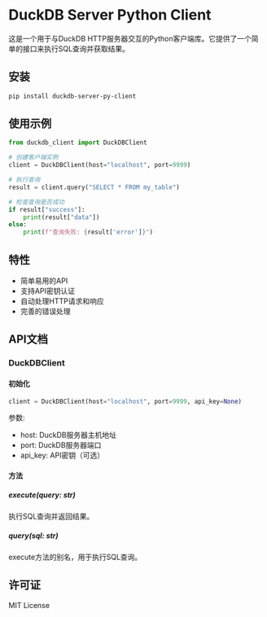 # DuckDB Server Python Client

这是一个用于与DuckDB HTTP服务器交互的Python客户端库。它提供了一个简单的接口来执行SQL查询并获取结果。

## 安装

```bash
pip install duckdb-server-py-client
```

## 使用示例

```python
from duckdb_client import DuckDBClient

# 创建客户端实例
client = DuckDBClient(host="localhost", port=9999)

# 执行查询
result = client.query("SELECT * FROM my_table")

# 检查查询是否成功
if result["success"]:
    print(result["data"])
else:
    print(f"查询失败: {result['error']}")
```

## 特性

- 简单易用的API
- 支持API密钥认证
- 自动处理HTTP请求和响应
- 完善的错误处理

## API文档

### DuckDBClient

#### 初始化

```python
client = DuckDBClient(host="localhost", port=9999, api_key=None)
```

参数:
- host: DuckDB服务器主机地址
- port: DuckDB服务器端口
- api_key: API密钥（可选）

#### 方法

##### execute(query: str)
执行SQL查询并返回结果。

##### query(sql: str)
execute方法的别名，用于执行SQL查询。

## 许可证

MIT License
